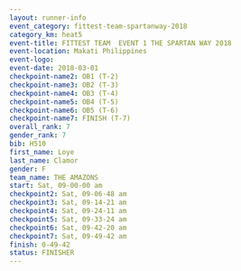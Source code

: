```yaml
---
layout: runner-info 
event_category: fittest-team-spartanway-2018 
category_km: heat5 
event-title: FITTEST TEAM  EVENT 1 THE SPARTAN WAY 2018 
event-location: Makati Philippines 
event-logo: 
event-date: 2018-03-01 
checkpoint-name2: OB1 (T-2) 
checkpoint-name3: OB2 (T-3) 
checkpoint-name4: OB3 (T-4) 
checkpoint-name5: OB4 (T-5) 
checkpoint-name6: OB5 (T-6) 
checkpoint-name7: FINISH (T-7) 
overall_rank: 7
gender_rank: 7
bib: H510
first_name: Loye
last_name: Clamor
gender: F
team_name: THE AMAZONS
start: Sat, 09-00-00 am
checkpoint2: Sat, 09-06-48 am
checkpoint3: Sat, 09-14-21 am
checkpoint4: Sat, 09-24-11 am
checkpoint5: Sat, 09-33-24 am
checkpoint6: Sat, 09-42-20 am
checkpoint7: Sat, 09-49-42 am
finish: 0-49-42
status: FINISHER
---
```

